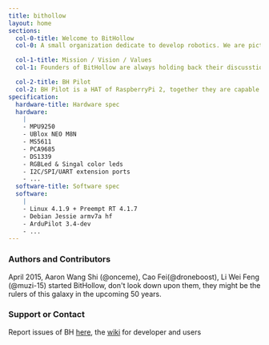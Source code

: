 ```yaml
---
title: bithollow
layout: home
sections:
  col-0-title: Welcome to BitHollow
  col-0: A small organization dedicate to develop robotics. We are picturing a better world with automated robot friends by our side. Free mankind from their unwilling works.

  col-1-title: Mission / Vision / Values
  col-1: Founders of BitHollow are always holding back their discusstion about this, they have no clue where they are heading to.

  col-2-title: BH Pilot
  col-2: BH Pilot is a HAT of RaspberryPi 2, together they are capable of piloting drones, rovers etc. With various sensors equipped, BH makes RaspberryPi 2 alive to the real world.
specification:
  hardware-title: Hardware spec
  hardware:
    |
    - MPU9250
    - UBlox NEO M8N
    - MS5611
    - PCA9685
    - DS1339
    - RGBLed & Singal color leds
    - I2C/SPI/UART extension ports
    - ...
  software-title: Software spec
  software:
    |
    - Linux 4.1.9 + Preempt RT 4.1.7
    - Debian Jessie armv7a hf
    - ArduPilot 3.4-dev
    - ...
---
```


### Authors and Contributors
April 2015, Aaron Wang Shi (@onceme), Cao Fei(@droneboost), Li Wei Feng (@muzi-15) started BitHollow, don't look down upon them, they might be the rulers of this galaxy in the upcoming 50 years.

### Support or Contact
Report issues of BH [here](https://github.com/bithollow/manifests/issues), the [wiki](https://github.com/bithollow/bithollow.github.io/wiki) for developer and users
